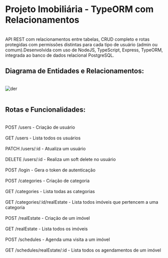 # Projeto Imobiliária - TypeORM com Relacionamentos

<br>API REST com relacionamentos entre tabelas, CRUD completo e rotas protegidas com permissões distintas para cada tipo de usuário (admin ou comum).Desenvolvida com uso de NodeJS, TypeScript, Express, TypeORM, integrada ao banco de dados relacional PostgreSQL.<br>

## Diagrama de Entidades e Relacionamentos:
<br> ![der](https://github.com/gabifontoura/api-rest-imobiliaria-gabifontoura/assets/110035918/0a0217d0-b324-473a-984e-e37025750501)<br><br>

## Rotas e Funcionalidades:<br>
<br>POST	/users -	Criação de usuário<br>
<br>GET	/users -	Lista todos os usuários<br>
<br>PATCH	/users/:id	-  Atualiza um usuário<br>
<br>DELETE	/users/:id	-  Realiza um soft delete no usuário<br>
<br>POST	/login	-  Gera o token de autenticação<br>
<br>POST	/categories	- Criação de categoria<br>
<br>GET	/categories	- Lista todas as categorias<br>
<br>GET	/categories/:id/realEstate	-  Lista todos imóveis que pertencem a uma categoria<br>
<br>POST	/realEstate	 -  Criação de um imóvel<br>
<br>GET	/realEstate -  Lista todos os imóveis<br>
<br>POST	/schedules - 	Agenda uma visita a um imóvel<br>
<br>GET	/schedules/realEstate/:id	 -  Lista todos os agendamentos de um imóvel


